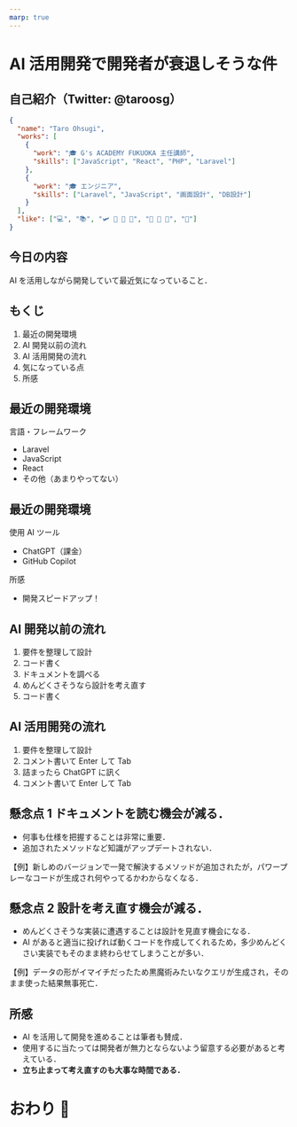 ```yaml
---
marp: true
---
```


<!--
theme: gaia
class:
 - invert
headingDivider: 2
paginate: true
-->

<!--
_class:
 - lead
 - invert
-->

# AI 活用開発で開発者が衰退しそうな件

## 自己紹介（Twitter: @taroosg）

```json
{
  "name": "Taro Ohsugi",
  "works": [
    {
      "work": "🎓 G's ACADEMY FUKUOKA 主任講師",
      "skills": ["JavaScript", "React", "PHP", "Laravel"]
    },
    {
      "work": "🎓 エンジニア",
      "skills": ["Laravel", "JavaScript", "画面設計", "DB設計"]
    }
  ],
  "like": ["💻", "📚", "🛩️ 🚌 🚅 🚃", "🥃 🍷 🍺", "🚮"]
}
```

## 今日の内容

<!--
_class:
 - lead
 - invert
-->

AI を活用しながら開発していて最近気になっていること．

## もくじ

1. 最近の開発環境
2. AI 開発以前の流れ
3. AI 活用開発の流れ
4. 気になっている点
5. 所感

## 最近の開発環境

言語・フレームワーク

- Laravel
- JavaScript
- React
- その他（あまりやってない）

## 最近の開発環境

使用 AI ツール

- ChatGPT（課金）
- GitHub Copilot

所感

- 開発スピードアップ！

## AI 開発以前の流れ

1. 要件を整理して設計
2. コード書く
3. ドキュメントを調べる
4. めんどくさそうなら設計を考え直す
5. コード書く

## AI 活用開発の流れ

1. 要件を整理して設計
2. コメント書いて Enter して Tab
3. 詰まったら ChatGPT に訊く
4. コメント書いて Enter して Tab

## 懸念点 1 ドキュメントを読む機会が減る．

- 何事も仕様を把握することは非常に重要．
- 追加されたメソッドなど知識がアップデートされない．

【例】新しめのバージョンで一発で解決するメソッドが追加されたが，パワープレーなコードが生成され何やってるかわからなくなる．

## 懸念点 2 設計を考え直す機会が減る．

- めんどくさそうな実装に遭遇することは設計を見直す機会になる．
- AI があると適当に投げれば動くコードを作成してくれるため，多少めんどくさい実装でもそのまま終わらせてしまうことが多い．

【例】データの形がイマイチだったため黒魔術みたいなクエリが生成され，そのまま使った結果無事死亡．

## 所感

- AI を活用して開発を進めることは筆者も賛成．
- 使用するに当たっては開発者が無力とならないよう留意する必要があると考えている．
- **立ち止まって考え直すのも大事な時間である．**

# おわり 🥃

<!--
_class:
 - lead
 - invert
-->
